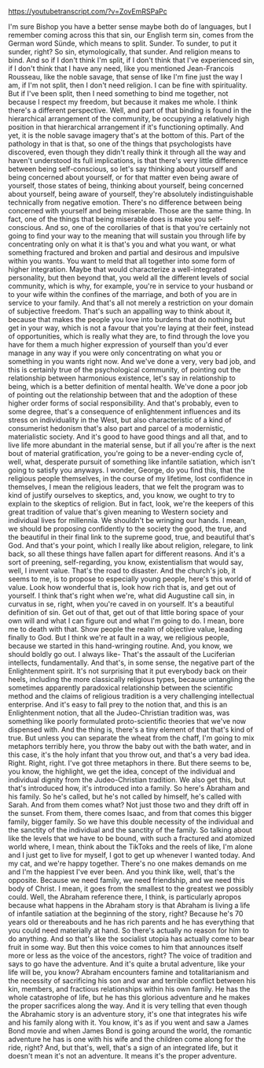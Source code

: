 https://youtubetranscript.com/?v=ZovEmRSPaPc

 I'm sure Bishop you have a better sense maybe both do of languages, but I remember coming across this that sin, our English term sin, comes from the German word Sünde, which means to split. Sunder. To sunder, to put it sunder, right? So sin, etymologically, that sunder. And religion means to bind. And so if I don't think I'm split, if I don't think that I've experienced sin, if I don't think that I have any need, like you mentioned Jean-Francois Rousseau, like the noble savage, that sense of like I'm fine just the way I am, if I'm not split, then I don't need religion. I can be fine with spirituality. But if I've been split, then I need something to bind me together, not because I respect my freedom, but because it makes me whole. I think there's a different perspective. Well, and part of that binding is found in the hierarchical arrangement of the community, be occupying a relatively high position in that hierarchical arrangement if it's functioning optimally. And yet, it is the noble savage imagery that's at the bottom of this. Part of the pathology in that is that, so one of the things that psychologists have discovered, even though they didn't really think it through all the way and haven't understood its full implications, is that there's very little difference between being self-conscious, so let's say thinking about yourself and being concerned about yourself, or for that matter even being aware of yourself, those states of being, thinking about yourself, being concerned about yourself, being aware of yourself, they're absolutely indistinguishable technically from negative emotion. There's no difference between being concerned with yourself and being miserable. Those are the same thing. In fact, one of the things that being miserable does is make you self-conscious. And so, one of the corollaries of that is that you're certainly not going to find your way to the meaning that will sustain you through life by concentrating only on what it is that's you and what you want, or what something fractured and broken and partial and desirous and impulsive within you wants. You want to meld that all together into some form of higher integration. Maybe that would characterize a well-integrated personality, but then beyond that, you weld all the different levels of social community, which is why, for example, you're in service to your husband or to your wife within the confines of the marriage, and both of you are in service to your family. And that's all not merely a restriction on your domain of subjective freedom. That's such an appalling way to think about it, because that makes the people you love into burdens that do nothing but get in your way, which is not a favour that you're laying at their feet, instead of opportunities, which is really what they are, to find through the love you have for them a much higher expression of yourself than you'd ever manage in any way if you were only concentrating on what you or something in you wants right now. And we've done a very, very bad job, and this is certainly true of the psychological community, of pointing out the relationship between harmonious existence, let's say in relationship to being, which is a better definition of mental health. We've done a poor job of pointing out the relationship between that and the adoption of these higher order forms of social responsibility. And that's probably, even to some degree, that's a consequence of enlightenment influences and its stress on individuality in the West, but also characteristic of a kind of consumerist hedonism that's also part and parcel of a modernistic, materialistic society. And it's good to have good things and all that, and to live life more abundant in the material sense, but if all you're after is the next bout of material gratification, you're going to be a never-ending cycle of, well, what, desperate pursuit of something like infantile satiation, which isn't going to satisfy you anyways. I wonder, George, do you find this, that the religious people themselves, in the course of my lifetime, lost confidence in themselves, I mean the religious leaders, that we felt the program was to kind of justify ourselves to skeptics, and, you know, we ought to try to explain to the skeptics of religion. But in fact, look, we're the keepers of this great tradition of value that's given meaning to Western society and individual lives for millennia. We shouldn't be wringing our hands. I mean, we should be proposing confidently to the society the good, the true, and the beautiful in their final link to the supreme good, true, and beautiful that's God. And that's your point, which I really like about religion, relegare, to link back, so all these things have fallen apart for different reasons. And it's a sort of preening, self-regarding, you know, existentialism that would say, well, I invent value. That's the road to disaster. And the church's job, it seems to me, is to propose to especially young people, here's this world of value. Look how wonderful that is, look how rich that is, and get out of yourself. I think that's right when we're, what did Augustine call sin, in curvatus in se, right, when you're caved in on yourself. It's a beautiful definition of sin. Get out of that, get out of that little boring space of your own will and what I can figure out and what I'm going to do. I mean, bore me to death with that. Show people the realm of objective value, leading finally to God. But I think we're at fault in a way, we religious people, because we started in this hand-wringing routine. And, you know, we should boldly go out. I always like- That's the assault of the Luciferian intellects, fundamentally. And that's, in some sense, the negative part of the Enlightenment spirit. It's not surprising that it put everybody back on their heels, including the more classically religious types, because untangling the sometimes apparently paradoxical relationship between the scientific method and the claims of religious tradition is a very challenging intellectual enterprise. And it's easy to fall prey to the notion that, and this is an Enlightenment notion, that all the Judeo-Christian tradition was, was something like poorly formulated proto-scientific theories that we've now dispensed with. And the thing is, there's a tiny element of that that's kind of true. But unless you can separate the wheat from the chaff, I'm going to mix metaphors terribly here, you throw the baby out with the bath water, and in this case, it's the holy infant that you throw out, and that's a very bad idea. Right. Right, right. I've got three metaphors in there. But there seems to be, you know, the highlight, we get the idea, concept of the individual and individual dignity from the Judeo-Christian tradition. We also get this, but that's introduced how, it's introduced into a family. So here's Abraham and his family. So he's called, but he's not called by himself, he's called with Sarah. And from them comes what? Not just those two and they drift off in the sunset. From them, there comes Isaac, and from that comes this bigger family, bigger family. So we have this double necessity of the individual and the sanctity of the individual and the sanctity of the family. So talking about like the levels that we have to be bound, with such a fractured and atomized world where, I mean, think about the TikToks and the reels of like, I'm alone and I just get to live for myself, I got to get up whenever I wanted today. And my cat, and we're happy together. There's no one makes demands on me and I'm the happiest I've ever been. And you think like, well, that's the opposite. Because we need family, we need friendship, and we need this body of Christ. I mean, it goes from the smallest to the greatest we possibly could. Well, the Abraham reference there, I think, is particularly apropos because what happens in the Abraham story is that Abraham is living a life of infantile satiation at the beginning of the story, right? Because he's 70 years old or thereabouts and he has rich parents and he has everything that you could need materially at hand. So there's actually no reason for him to do anything. And so that's like the socialist utopia has actually come to bear fruit in some way. But then this voice comes to him that announces itself more or less as the voice of the ancestors, right? The voice of tradition and says to go have the adventure. And it's quite a brutal adventure, like your life will be, you know? Abraham encounters famine and totalitarianism and the necessity of sacrificing his son and war and terrible conflict between his kin, members, and fractious relationships within his own family. He has the whole catastrophe of life, but he has this glorious adventure and he makes the proper sacrifices along the way. And it is very telling that even though the Abrahamic story is an adventure story, it's one that integrates his wife and his family along with it. You know, it's as if you went and saw a James Bond movie and when James Bond is going around the world, the romantic adventure he has is one with his wife and the children come along for the ride, right? And, but that's, well, that's a sign of an integrated life, but it doesn't mean it's not an adventure. It means it's the proper adventure.